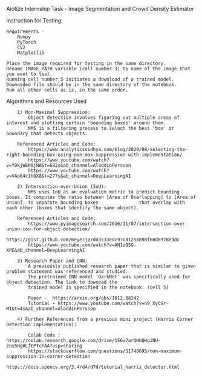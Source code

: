 Aiotize Internship Task - Image Segmentation and Crowd Density Estimator

Instruction for Testing:

    Requirements -
        Numpy
        PyTorch
        CV2
        Matplotlib

    Place the image required for testing in the same directory.
    Rename IMAGE_PATH variable (cell number 3) to name of the image that you want to test.
    Running cell number 5 initiates a download of a trained model. Downoaded file should be in the same directory of the notebook.
    Run all other cells as is, in the same order.

Algorithms and Resources Used

        1) Non-Maximal Suppression:
            Object detection involves figuring out multiple areas of interest and plotting certain 'bounding boxes' around them.
            NMS is a filtering process to select the best 'box' or boundary that detects objects.

        Referenced Articles and Code:
            https://www.analyticsvidhya.com/blog/2020/08/selecting-the-right-bounding-box-using-non-max-suppression-with-implementation/
            https://www.youtube.com/watch?v=YDkjWEN8jNA&t=682s&ab_channel=AladdinPersson
            https://www.youtube.com/watch?v=VAo84c1hQX8&t=277s&ab_channel=DeepLearningAI
        
        2) Intersection-over-Union (IoU):
            NMS uses IoU as an evaluation metric to predict bounding boxes. It computes the ratio between [Area of Overlapping] to [Area of Union], to separate bounding boxes               that overlap with each other (boxes that identify the same object).

        Referenced Articles and Code:
            https://www.pyimagesearch.com/2016/11/07/intersection-over-union-iou-for-object-detection/
            https://gist.github.com/meyerjo/dd3533edc97c81258898f60d8978eddc
            https://www.youtube.com/watch?v=ANIzQ5G-XPE&ab_channel=DeepLearningAI
        
        3) Research Paper and CNN:
            A previously published research paper that is similar to given problem statement was referenced and studied.
            The pretrained CNN model 'DarkNet' was specifically used for object detection. The link to downoad the
            trained model is specified in the notebook. (cell 5)

            Paper -  https://arxiv.org/abs/1612.08242
            Tutorial - https://www.youtube.com/watch?v=n9_XyCGr-MI&t=4s&ab_channel=AladdinPersson

        4) Further References from a previous mini project (Harris Corner Detection implementation):
            
            Colab Code : https://colab.research.google.com/drive/1S6v7arQHbQHgiNU-zns5HgHLfEPTcFAA?usp=sharing
            https://stackoverflow.com/questions/51740695/non-maximum-suppression-in-corner-detection
            https://docs.opencv.org/3.4/d4/d7d/tutorial_harris_detector.html
